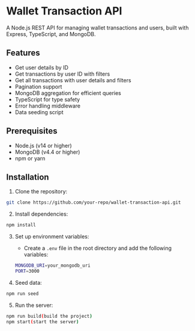 # Wallet Transaction API

A Node.js REST API for managing wallet transactions and users, built with Express, TypeScript, and MongoDB.

## Features

- Get user details by ID
- Get transactions by user ID with filters
- Get all transactions with user details and filters
- Pagination support
- MongoDB aggregation for efficient queries
- TypeScript for type safety
- Error handling middleware
- Data seeding script

## Prerequisites

- Node.js (v14 or higher)
- MongoDB (v4.4 or higher)
- npm or yarn

## Installation

1. Clone the repository:

```bash
git clone https://github.com/your-repo/wallet-transaction-api.git
```

2. Install dependencies:
```bash
npm install
```

3. Set up environment variables:
    - Create a `.env` file in the root directory and add the following variables:
    ```bash
    MONGODB_URI=your_mongodb_uri
    PORT=3000
    ```

4. Seed data:
```bash
npm run seed
```    

5. Run the server:
```bash
npm run build(build the project)
npm start(start the server)
```

 
